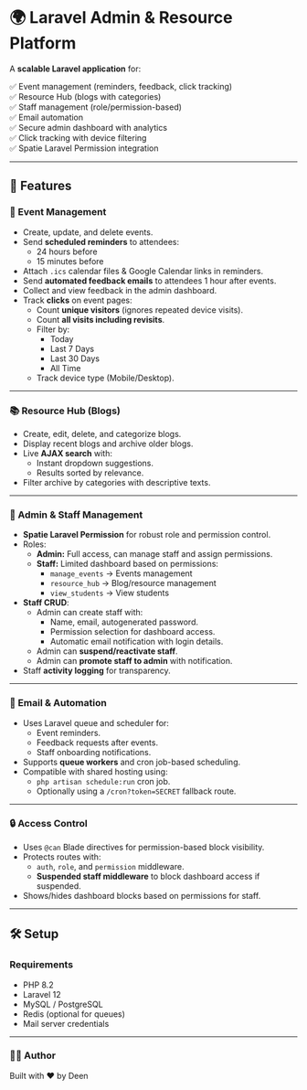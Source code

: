 # 🌍 Laravel Admin & Resource Platform

A **scalable Laravel application** for:

✅ Event management (reminders, feedback, click tracking)  
✅ Resource Hub (blogs with categories)  
✅ Staff management (role/permission-based)  
✅ Email automation  
✅ Secure admin dashboard with analytics  
✅ Click tracking with device filtering  
✅ Spatie Laravel Permission integration

---

## 🚀 Features

### 📅 Event Management

- Create, update, and delete events.
- Send **scheduled reminders** to attendees:
  - 24 hours before
  - 15 minutes before
- Attach `.ics` calendar files & Google Calendar links in reminders.
- Send **automated feedback emails** to attendees 1 hour after events.
- Collect and view feedback in the admin dashboard.
- Track **clicks** on event pages:
  - Count **unique visitors** (ignores repeated device visits).
  - Count **all visits including revisits**.
  - Filter by:
    - Today
    - Last 7 Days
    - Last 30 Days
    - All Time
  - Track device type (Mobile/Desktop).

---

### 📚 Resource Hub (Blogs)

- Create, edit, delete, and categorize blogs.
- Display recent blogs and archive older blogs.
- Live **AJAX search** with:
  - Instant dropdown suggestions.
  - Results sorted by relevance.
- Filter archive by categories with descriptive texts.

---

### 👥 Admin & Staff Management

- **Spatie Laravel Permission** for robust role and permission control.
- Roles:
  - **Admin:** Full access, can manage staff and assign permissions.
  - **Staff:** Limited dashboard based on permissions:
    - `manage_events` → Events management
    - `resource_hub` → Blog/resource management
    - `view_students` → View students
- **Staff CRUD**:
  - Admin can create staff with:
    - Name, email, autogenerated password.
    - Permission selection for dashboard access.
    - Automatic email notification with login details.
  - Admin can **suspend/reactivate staff**.
  - Admin can **promote staff to admin** with notification.
- Staff **activity logging** for transparency.

---

### 📧 Email & Automation

- Uses Laravel queue and scheduler for:
  - Event reminders.
  - Feedback requests after events.
  - Staff onboarding notifications.
- Supports **queue workers** and cron job-based scheduling.
- Compatible with shared hosting using:
  - `php artisan schedule:run` cron job.
  - Optionally using a `/cron?token=SECRET` fallback route.

---

### 🔒 Access Control

- Uses `@can` Blade directives for permission-based block visibility.
- Protects routes with:
  - `auth`, `role`, and `permission` middleware.
  - **Suspended staff middleware** to block dashboard access if suspended.
- Shows/hides dashboard blocks based on permissions for staff.

---

## 🛠️ Setup

### Requirements

- PHP 8.2
- Laravel 12
- MySQL / PostgreSQL
- Redis (optional for queues)
- Mail server credentials

---

### 👨‍💻 Author
Built with ❤️ by Deen